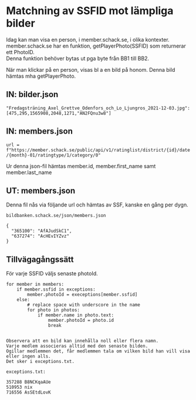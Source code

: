 # Matchning av SSFID mot lämpliga bilder

Idag kan man visa en person, i member.schack.se, i olika kontexter.  
member.schack.se har en funktion, getPlayerPhoto(SSFID) som returnerar ett PhotoID.  
Denna funktion behöver bytas ut pga byte från BB1 till BB2.  

När man klickar på en person, visas bl a en bild på honom. Denna bild hämtas mha getPlayerPhoto.  

## IN: bilder.json 

```
"Fredagsträning_Axel_Grettve_Odenfors_och_Lo_Ljungros_2021-12-03.jpg":[475,295,1565908,2048,1271,"AN2FQnu3w8"]
```

## IN: members.json

```url = f"https://member.schack.se/public/api/v1/ratinglist/district/{id}/date/{month}-01/ratingtype/1/category/0"```

Ur denna json-fil hämtas member.id, member.first_name samt member.last_name

## UT: members.json

Denna fil nås via följande url och hämtas av SSF, kanske en gång per dygn.
```
bildbanken.schack.se/json/members.json

{
  "365100": "AfAJudSkC1",
  "637274": "AcHEvIYZvz"
}
```

## Tillvägagångssätt

För varje SSFID väljs senaste photoId.  

```
for member in members:
	if member.ssfid in exceptions:
		member.photoId = execeptions[member.ssfid]
	else:
		# replace space with underscore in the name
		for photo in photos:
			if member.name in photo.text:
				member.photoId = photo.id
				break


Observera att en bild kan innehålla noll eller flera namn.  
Varje medlem associeras alltid med den senaste bilden.  
Ogillar medlemmen det, får medlemmen tala om vilken bild han vill visa eller ingen alls.  
Det sker i exceptions.txt.

exceptions.txt:

357288 B8NCKqaAUe
510953 nix
716556 AsSEtdLovK


```

